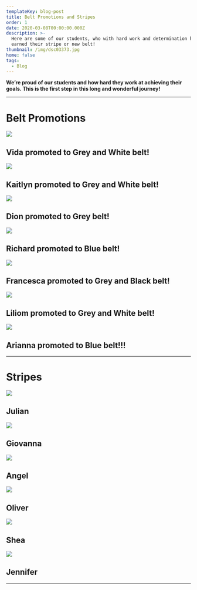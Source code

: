 ```yaml
---
templateKey: blog-post
title: Belt Promotions and Stripes
order: 1
date: 2020-03-08T00:00:00.000Z
description: >-
  Here are some of our students, who with hard work and determination have
  earned their stripe or new belt!
thumbnail: /img/dsc03373.jpg
home: false
tags:
  - Blog
---
```

**We’re proud of our students and how hard they work at achieving their goals. This is the first step in this long and wonderful journey!**

- - -

# **Belt Promotions**

![](/img/dsc07643.jpg)

## Vida promoted to Grey and White belt!

![](/img/dsc06937.jpg)

## Kaitlyn promoted to Grey and White belt!

![](/img/img_1570.jpg)

## Dion promoted to Grey belt!

![](/img/img_1613.png)

## Richard promoted to Blue belt!

![](/img/dsc05804.jpg)

## Francesca promoted to Grey and Black belt!

![](/img/dsc05794.jpg)

## Liliom promoted to Grey and White belt!

![](/img/dsc03409.jpg)

## Arianna promoted to Blue belt!!!

- - -

# Stripes

![](/img/dsc07638.jpg)

## Julian

![](/img/dsc07226.jpg)

## Giovanna

![](/img/dsc07217.jpg)

## Angel

![](/img/img_1469.jpg)

## Oliver

![](/img/dsc05003.jpg)

## Shea

![](/img/dsc04785.jpg)

## Jennifer

- - -
